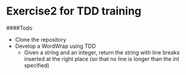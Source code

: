 # Exercise2 for TDD training

####Todo
- Clone the repository
- Develop a WordWrap using TDD
  - Given a string and an integer, return the string with line breaks inserted at the right place (so that no line is longer than the int specified)
